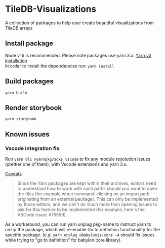 # TileDB-Visualizations
A collection of packages to help user create beautiful visualizations from TileDB arrays

## Install package
Node v16 is recommended. Please note packages use yarn 3.x. [Yarn v3 installation](https://yarnpkg.com/getting-started/install) </br>
In order to install the dependencies run:
`yarn install`

## Build packages

`yarn build`

## Render storybook

`yarn storybook`

## Known issues
### Vscode integration fix

Run `yarn dlx @yarnpkg/sdks vscode` to fix any module resolution issues (prettier one of them), with Vscode extensions and yarn 3.x.

[Caveats](https://yarnpkg.com/getting-started/editor-sdks#caveat)

> Since the Yarn packages are kept within their archives, editors need to understand how to work with such paths should you want to open the files (for example when command-clicking on an import path originating from an external package). This can only be implemented by those editors, and we can't do much more than opening issues to ask for this feature to be implemented (for example, here's the VSCode issue: #75559).

As a workaround, you can run yarn unplug pkg-name to instruct yarn to unzip the package, which will re-enable Go to definition functionality for the specific package. (e.g. `yarn unplug @babylonjs/core -A` should fix issues while trying to "go to definition" for babylon core library).